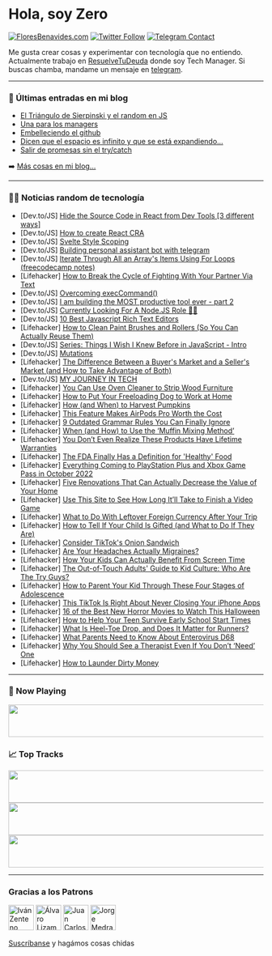 # Hola, soy Zero

[![FloresBenavides.com](https://img.shields.io/website?down_message=oops&label=MiBlog&style=for-the-badge&up_message=online&url=https%3A%2F%2Ffloresbenavides.com)](https://floresbenavides.com) [![Twitter Follow](https://img.shields.io/twitter/follow/ZeroDragon?color=%231DA1F2&label=Follow&logo=twitter&logoColor=ffffff&style=for-the-badge)](https://twitter.com/zerodragon) [![Telegram Contact](https://img.shields.io/badge/escr%C3%ADbeme-ZeroDragon-%2326A5E4?style=for-the-badge&logo=telegram)](https://t.me/zerodragon)

Me gusta crear cosas y experimentar con tecnología que no entiendo.
Actualmente trabajo en [ResuelveTuDeuda](http://github.com/resuelve) donde soy Tech Manager.
Si buscas chamba, mandame un mensaje en [telegram](https://t.me/zerodragon).

---

### 📕 Últimas entradas en mi blog
<!-- BLOG-POST-LIST:START -->
- [El Triángulo de Sierpinski y el random en JS](https://floresbenavides.com/el-triangulo-de-sierpinski-y-el-random-en-js/)
- [Una para los managers](https://floresbenavides.com/una-para-los-managers/)
- [Embelleciendo el github](https://floresbenavides.com/embelleciendo-el-github/)
- [Dicen que el espacio es infinito y que se está expandiendo…](https://floresbenavides.com/dicen-que-el-espacio-es-infinito-y-que-se-esta-expandiendo/)
- [Salir de promesas sin el try/catch](https://floresbenavides.com/salir-de-promesas-sin-el-try-catch/)
<!-- BLOG-POST-LIST:END -->

➡️ [Más cosas en mi blog...](https://floresbenavides.com)

---

### 👨‍💻 Noticias random de tecnología
<!-- TECH-POSTS:START -->
- [Dev.to/JS] [Hide the Source Code in React from Dev Tools [3 different ways]](https://dev.to/jeevaramanathan/hide-the-source-code-in-react-from-dev-tools-3-different-ways-5467)
- [Dev.to/JS] [How to create React CRA](https://dev.to/apppardana/how-to-create-react-cra-2fg5)
- [Dev.to/JS] [Svelte Style Scoping](https://dev.to/codingmustache/svelte-style-scoping-5e9k)
- [Dev.to/JS] [Building personal assistant bot with telegram](https://dev.to/zeyadetman/building-personal-assistant-bot-with-telegram-4goe)
- [Dev.to/JS] [Iterate Through All an Array&#39;s Items Using For Loops &lpar;freecodecamp notes&rpar;](https://dev.to/naveenkolambage/iterate-through-all-an-arrays-items-using-for-loops-freecodecamp-notes-4m6)
- [Lifehacker] [How to Break the Cycle of Fighting With Your Partner Via Text](https://lifehacker.com/how-to-break-the-cycle-of-fighting-with-your-partner-vi-1849599248)
- [Dev.to/JS] [Overcoming execCommand&lpar;&rpar;](https://dev.to/vishwajay/overcoming-execcommand-24d5)
- [Dev.to/JS] [I am building the MOST productive tool ever - part 2](https://dev.to/anasdew/i-am-building-the-most-productive-tool-ever-part-2-2f)
- [Dev.to/JS] [Currently Looking For A Node.JS Role 👋🚀](https://dev.to/geekyahmed/currently-looking-for-a-nodejs-role-1i08)
- [Dev.to/JS] [10 Best Javascript Rich Text Editors](https://dev.to/gscode/10-best-javascript-rich-text-editors-3el0)
- [Lifehacker] [How to Clean Paint Brushes and Rollers &lpar;So You Can Actually Reuse Them&rpar;](https://lifehacker.com/how-to-clean-paint-brushes-and-rollers-so-you-can-actu-1849599252)
- [Dev.to/JS] [Series: Things I Wish I Knew Before in JavaScript - Intro](https://dev.to/schemetastic/series-things-i-wish-i-knew-before-in-javascript-intro-2bb6)
- [Dev.to/JS] [Mutations](https://dev.to/nischal_dutt/mutations-3d31)
- [Lifehacker] [The Difference Between a Buyer&#39;s Market and a Seller&#39;s Market &lpar;and How to Take Advantage of Both&rpar;](https://lifehacker.com/the-difference-between-a-buyers-market-and-a-sellers-ma-1849599283)
- [Dev.to/JS] [MY JOURNEY IN TECH](https://dev.to/chinemerem/my-journey-in-tech-mfp)
- [Lifehacker] [You Can Use Oven Cleaner to Strip Wood Furniture](https://lifehacker.com/you-can-use-oven-cleaner-to-strip-wood-furniture-1849599349)
- [Lifehacker] [How to Put Your Freeloading Dog to Work at Home](https://lifehacker.com/how-to-put-your-freeloading-dog-to-work-at-home-1849599357)
- [Lifehacker] [How &lpar;and When&rpar; to Harvest Pumpkins](https://lifehacker.com/how-and-when-to-harvest-pumpkins-1849599364)
- [Lifehacker] [This Feature Makes AirPods Pro Worth the Cost](https://lifehacker.com/this-feature-makes-airpods-pro-worth-the-cost-1849601971)
- [Lifehacker] [9 Outdated Grammar Rules You Can Finally Ignore](https://lifehacker.com/9-outdated-grammar-rules-you-can-finally-ignore-1849602406)
- [Lifehacker] [When &lpar;and How&rpar; to Use the ‘Muffin Mixing Method’](https://lifehacker.com/when-and-how-to-use-the-muffin-mixing-method-1849602721)
- [Lifehacker] [You Don’t Even Realize These Products Have Lifetime Warranties](https://lifehacker.com/you-don-t-even-realize-these-products-have-lifetime-war-1849601785)
- [Lifehacker] [The FDA Finally Has a Definition for &#39;Healthy&#39; Food](https://lifehacker.com/the-fda-finally-has-a-definition-for-healthy-food-1849602259)
- [Lifehacker] [Everything Coming to PlayStation Plus and Xbox Game Pass in October 2022](https://lifehacker.com/everything-coming-to-playstation-plus-and-xbox-game-pas-1849599470)
- [Lifehacker] [Five Renovations That Can Actually Decrease the Value of Your Home](https://lifehacker.com/five-renovations-that-can-actually-decrease-the-value-o-1849602138)
- [Lifehacker] [Use This Site to See How Long It’ll Take to Finish a Video Game](https://lifehacker.com/use-this-site-to-see-how-long-it-ll-take-to-finish-a-vi-1849601676)
- [Lifehacker] [What to Do With Leftover Foreign Currency After Your Trip](https://lifehacker.com/what-to-do-with-leftover-foreign-currency-after-your-tr-1849601263)
- [Lifehacker] [How to Tell If Your Child Is Gifted &lpar;and What to Do If They Are&rpar;](https://lifehacker.com/how-to-tell-if-your-child-is-gifted-and-what-to-do-if-1849598912)
- [Lifehacker] [Consider TikTok&#39;s Onion Sandwich](https://lifehacker.com/consider-tiktoks-onion-sandwich-1849599118)
- [Lifehacker] [Are Your Headaches Actually Migraines?](https://lifehacker.com/are-your-headaches-actually-migraines-1849589203)
- [Lifehacker] [How Your Kids Can Actually Benefit From Screen Time](https://lifehacker.com/how-your-kids-can-actually-benefit-from-screen-time-1849597164)
- [Lifehacker] [The Out-of-Touch Adults&#39; Guide to Kid Culture: Who Are The Try Guys?](https://lifehacker.com/the-out-of-touch-adults-guide-to-kid-culture-who-are-t-1849600056)
- [Lifehacker] [How to Parent Your Kid Through These Four Stages of Adolescence](https://lifehacker.com/how-to-parent-your-kid-through-these-four-stages-of-ado-1849591104)
- [Lifehacker] [This TikTok Is Right About Never Closing Your iPhone Apps](https://lifehacker.com/this-tiktok-is-right-about-never-closing-your-iphone-ap-1849591813)
- [Lifehacker] [16 of the Best New Horror Movies to Watch This Halloween](https://lifehacker.com/16-of-the-best-new-horror-movies-to-watch-this-hallowee-1849594305)
- [Lifehacker] [How to Help Your Teen Survive Early School Start Times](https://lifehacker.com/how-to-help-your-teen-survive-early-school-start-times-1849587406)
- [Lifehacker] [What Is Heel-Toe Drop, and Does It Matter for Runners?](https://lifehacker.com/what-is-heel-toe-drop-and-does-it-matter-for-runners-1849596301)
- [Lifehacker] [What Parents Need to Know About Enterovirus D68](https://lifehacker.com/what-parents-need-to-know-about-enterovirus-d68-1849598002)
- [Lifehacker] [Why You Should See a Therapist Even If You Don’t ‘Need’ One](https://lifehacker.com/why-you-should-see-a-therapist-even-if-you-don-t-need-1849596772)
- [Lifehacker] [How to Launder Dirty Money](https://lifehacker.com/how-to-launder-dirty-money-1849595817)<!-- TECH-POSTS:END -->

---

### 🎵 Now Playing
<a href="https://spotify-now-playing-dun.vercel.app/now-playing?open"><img src="https://spotify-now-playing-dun.vercel.app/now-playing" width="540" height="64"></a>

### 📈 Top Tracks
<a href="https://spotify-now-playing-dun.vercel.app/top-tracks?i=1&open"><img src="https://spotify-now-playing-dun.vercel.app/top-tracks?i=1" width="540" height="64"></a>
<a href="https://spotify-now-playing-dun.vercel.app/top-tracks?i=2&open"><img src="https://spotify-now-playing-dun.vercel.app/top-tracks?i=2" width="540" height="64"></a>
<a href="https://spotify-now-playing-dun.vercel.app/top-tracks?i=3&open"><img src="https://spotify-now-playing-dun.vercel.app/top-tracks?i=3" width="540" height="64"></a>

---

### Gracias a los Patrons
[<img src="https://avatars.githubusercontent.com/u/243380?v=4" alt="Iván Zenteno" width="50px">](https://github.com/k001) [<img src="https://avatars.githubusercontent.com/u/19955639?v=4" alt="Álvaro Lizama" width="50px">](https://github.com/alvarolizama) [<img src="https://avatars.githubusercontent.com/u/2718753?v=4" alt="Juan Carlos Ruiz" width="50px">](https://github.com/JuanCrg90) [<img src="https://avatars.githubusercontent.com/u/37025?v=4" alt="Jorge Medrano" width="50px">](https://github.com/h1pp1e) 

[Suscríbanse](https://www.patreon.com/zerodragon) y hagámos cosas chidas
